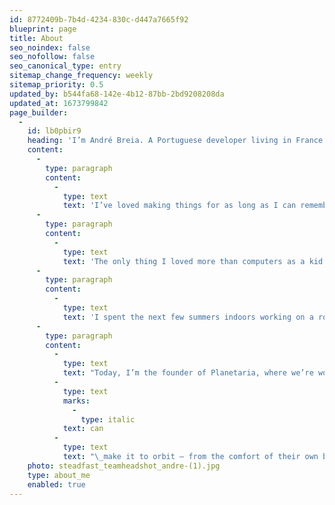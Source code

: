 ```yaml
---
id: 8772409b-7b4d-4234-830c-d447a7665f92
blueprint: page
title: About
seo_noindex: false
seo_nofollow: false
seo_canonical_type: entry
sitemap_change_frequency: weekly
sitemap_priority: 0.5
updated_by: b544fa68-142e-4b12-87bb-2bd9208208da
updated_at: 1673799842
page_builder:
  -
    id: lb0pbir9
    heading: 'I’m André Breia. A Portuguese developer living in France.'
    content:
      -
        type: paragraph
        content:
          -
            type: text
            text: 'I’ve loved making things for as long as I can remember, and wrote my first program when I was 6 years old, just two weeks after my mom brought home the brand new Macintosh LC 550 that I taught myself to type on.'
      -
        type: paragraph
        content:
          -
            type: text
            text: 'The only thing I loved more than computers as a kid was space. When I was 8, I climbed the 40-foot oak tree at the back of our yard while wearing my older sister’s motorcycle helmet, counted down from three, and jumped — hoping the tree was tall enough that with just a bit of momentum I’d be able to get to orbit.'
      -
        type: paragraph
        content:
          -
            type: text
            text: 'I spent the next few summers indoors working on a rocket design, while I recovered from the multiple surgeries it took to fix my badly broken legs. It took nine iterations, but when I was 15 I sent my dad’s Blackberry into orbit and was able to transmit a photo back down to our family computer from space.'
      -
        type: paragraph
        content:
          -
            type: text
            text: "Today, I’m the founder of Planetaria, where we’re working on civilian space suits and manned shuttle kits you can assemble at home so that the next generation of kids really\_"
          -
            type: text
            marks:
              -
                type: italic
            text: can
          -
            type: text
            text: "\_make it to orbit — from the comfort of their own backyards."
    photo: steadfast_teamheadshot_andre-(1).jpg
    type: about_me
    enabled: true
---
```

